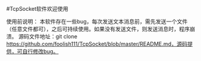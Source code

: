 #TcpSocket软件欢迎使用

使用前说明：
本软件存在一些bug，每次发送文本消息前，需先发送一个文件（任意文件都可），之后可持续使用。如果没有发送文件，则发送消息时，程序崩溃。
源码文件地址：git clone https://github.com/foolish111/TcpSocket/blob/master/README.md，源码提供，可自行修改bug。
